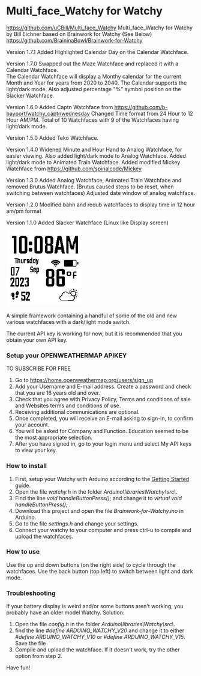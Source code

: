 
# Multi_face_Watchy for Watchy
https://github.com/uCBill/Multi_face_Watchy
Multi_face_Watchy for Watchy by Bill Eichner
based on Brainwork for Watchy (See Below)
https://github.com/BraininaBowl/Brainwork-for-Watchy

Version 1.7.1
Added Highlighted Calendar Day on the Calendar Watchface.

Version 1.7.0
Swapped out the Maze Watchface and replaced it with a Calendar Watchface.  
The Calendar Watchface will display a Monthy calendar for the current Month and Year for years from 2020 to 2040.
The Calendar supports the light/dark mode.
Also adjusted percentage "%" symbol position on the Slacker Watchface.

Version 1.6.0
Added Captn Watchface from https://github.com/b-bayport/watchy_captnwednesday
Changed Time format from 24 Hour to 12 Hour AM/PM. Total of 10 Watchfaces with 9 of the Watchfaces having light/dark mode.

Version 1.5.0
Added Teko Watchface.

Version 1.4.0
Widened Minute and Hour Hand to Analog Watchface, for easier viewing. Also added light/dark mode to Analog Watchface.
Added light/dark mode to Animated Train Watchface.
Added modified Mickey Watchface from https://github.com/spinalcode/Mickey

Version 1.3.0
Added Analog Watchface, Animated Train Watchface and removed Brutus Watchface.
(Brutus caused steps to be reset, when switching between watchfaces)
Adjusted date window of analog watchface.

Version 1.2.0
Modified bahn and redub watchfaces to display time in 12 hour am/pm format

Version 1.1.0
Added Slacker Watchface (Linux like Display screen)

![Screenshots](https://github.com/uCBill/Multi_face_Watchy/blob/main/Multi_face_Watchy.gif)

A simple framework containing a handful of some of the old and new various watchfaces with a dark/light mode switch.

The current API key is working for now, but it is recommended that you obtain your own API key.
### Setup your OPENWEATHERMAP APIKEY
TO SUBSCRIBE FOR FREE
1. Go to https://home.openweathermap.org/users/sign_up
2. Add your Username and E-mail address.  Create a password and check that you are 16 years old and over.
3. Check that you agree with Privacy Policy, Terms and conditions of sale and Websites terms and conditions of use.
4. Receiving additional communications are optional.
5. Once completed, you will receive an E-mail asking to sign-in, to confirm your account.
6. You will be asked for Company and Function.  Education seemed to be the most appropriate selection.
7. After you have signed in, go to your login menu and select My API keys to view your key.

### How to install
1. First, setup your Watchy with Arduino according to the [Getting Started](https://watchy.sqfmi.com/docs/getting-started) guide.
2. Open the file *watchy.h* in the folder *Arduino\\libraries\\Watchy\\src\\*.
3. Find the line *void handleButtonPress();* and change it to *virtual void handleButtonPress();* .
4. Download this project and open the file *Brainwork-for-Watchy.ino* in Arduino.
5. Go to the file *settings.h* and change your settings.
6. Connect your watchy to your computer and press ctrl-u to compile and upload the watchfaces.

### How to use
Use the up and down buttons (on the right side) to cycle through the watchfaces. Use the back button (top left) to switch between light and dark mode.

### Troubleshooting
If your battery display is weird and/or some buttons aren't working, you probably have an older model Watchy. Solution:

1. Open the file *config.h* in the folder *Arduino\\libraries\\Watchy\\src\\*.
2. find the line *#define ARDUINO_WATCHY_V20* and change it to either *#define ARDUINO_WATCHY_V10* or *#define ARDUINO_WATCHY_V15*. Save the file
3. Compile and upload the watchface. If it doesn't work, try the other option from step 2.

Have fun!
